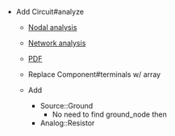 - Add Circuit#analyze
  - [Nodal analysis](http://en.wikipedia.org/wiki/Nodal_analysis)
  - [Network analysis](http://en.wikipedia.org/wiki/Network_analysis_(electrical_circuits))
  - [PDF](http://www.ee.ic.ac.uk/hp/staff/dmb/courses/ccts1/00300_Nodal.pdf)

  - Replace Component#terminals w/ array
  - Add
    - Source::Ground
      - No need to find ground_node then
    - Analog::Resistor
